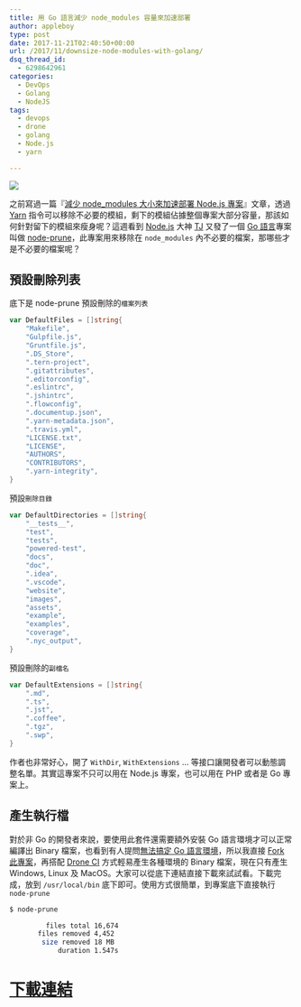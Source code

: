 ```yaml
---
title: 用 Go 語言減少 node_modules 容量來加速部署
author: appleboy
type: post
date: 2017-11-21T02:40:50+00:00
url: /2017/11/downsize-node-modules-with-golang/
dsq_thread_id:
  - 6298642961
categories:
  - DevOps
  - Golang
  - NodeJS
tags:
  - devops
  - drone
  - golang
  - Node.js
  - yarn

---
```

[![][1]][1]

之前寫過一篇『[減少 node_modules 大小來加速部署 Node.js 專案][2]』文章，透過 [Yarn][3] 指令可以移除不必要的模組，剩下的模組佔據整個專案大部分容量，那該如何針對留下的模組來瘦身呢？這週看到 [Node.js][4] 大神 [TJ][5] 又發了一個 [Go 語言][6]專案叫做 [node-prune][7]，此專案用來移除在 `node_modules` 內不必要的檔案，那哪些才是不必要的檔案呢？

<!--more-->

## 預設刪除列表

底下是 node-prune 預設刪除的`檔案列表`

```go
var DefaultFiles = []string{
    "Makefile",
    "Gulpfile.js",
    "Gruntfile.js",
    ".DS_Store",
    ".tern-project",
    ".gitattributes",
    ".editorconfig",
    ".eslintrc",
    ".jshintrc",
    ".flowconfig",
    ".documentup.json",
    ".yarn-metadata.json",
    ".travis.yml",
    "LICENSE.txt",
    "LICENSE",
    "AUTHORS",
    "CONTRIBUTORS",
    ".yarn-integrity",
}
```

預設`刪除目錄`

```go
var DefaultDirectories = []string{
    "__tests__",
    "test",
    "tests",
    "powered-test",
    "docs",
    "doc",
    ".idea",
    ".vscode",
    "website",
    "images",
    "assets",
    "example",
    "examples",
    "coverage",
    ".nyc_output",
}
```

預設刪除的`副檔名`

```go
var DefaultExtensions = []string{
    ".md",
    ".ts",
    ".jst",
    ".coffee",
    ".tgz",
    ".swp",
}
```

作者也非常好心，開了 `WithDir`, `WithExtensions` ... 等接口讓開發者可以動態調整名單。其實這專案不只可以用在 Node.js 專案，也可以用在 PHP 或者是 Go 專案上。

## 產生執行檔

對於非 Go 的開發者來說，要使用此套件還需要額外安裝 Go 語言環境才可以正常編譯出 Binary 檔案，也看到有人提問[無法搞定 Go 語言環境][8]，所以我直接 [Fork 此專案][9]，再搭配 [Drone CI][10] 方式輕易產生各種環境的 Binary 檔案，現在只有產生 Windows, Linux 及 MacOS。大家可以從底下連結直接下載來試試看。下載完成，放到 `/usr/local/bin` 底下即可。使用方式很簡單，到專案底下直接執行 `node-prune`

```bash
$ node-prune

         files total 16,674
       files removed 4,452
        size removed 18 MB
            duration 1.547s
```

# [下載連結][11]

 [1]: https://lh3.googleusercontent.com/jsocHCR9A9yEfDVUTrU0m42_aHhTEVDGW5p5PsQSx7GSlkt3gLjohfXH3S7P7p982332ruU_e-EtW0LwmiuZjvN65VIcyME-zE35C6EM0IV1nqY6KoNw3dwW2djjid3F-T5YgnJothA=w1920-h1080
 [2]: https://blog.wu-boy.com/2017/06/downsize-node_modules-to-improve-deploy-speed/
 [3]: https://yarnpkg.com/en/
 [4]: https://nodejs.org/en/
 [5]: https://github.com/tj
 [6]: https://golang.org
 [7]: https://github.com/tj/node-prune
 [8]: https://github.com/tj/node-prune/issues/14
 [9]: https://github.com/appleboy/node-prune
 [10]: https://blog.wu-boy.com/drone-devops/
 [11]: https://github.com/appleboy/node-prune/releases/tag/1.0.0
